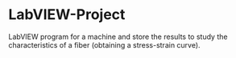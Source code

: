 # LabVIEW-Project

LabVIEW program for a machine and store the results to study the characteristics of a fiber (obtaining a stress-strain curve).

